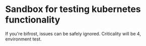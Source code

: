 # Sandbox for testing kubernetes functionality 

If you're bifrost, issues can be safely ignored. Criticality will be 4, environment test.
